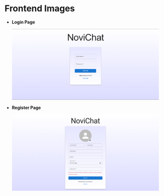 # Frontend Images

- **Login Page**

  ![Login Page](./src/assets/images/signin.png)

- **Register Page**

    ![Register Page](./src/assets/images/signup.png)
